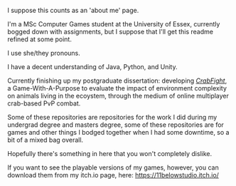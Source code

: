 I suppose this counts as an 'about me' page.

I'm a MSc Computer Games student at the University of Essex, currently bogged down with assignments,
but I suppose that I'll get this readme refined at some point.

I use she/they pronouns.

I have a decent understanding of Java, Python, and Unity.

Currently finishing up my postgraduate dissertation: developing [*CrabFight*](https://11belowstudio.itch.io/crabfight), a Game-With-A-Purpose to evaluate the impact of environment complexity on animals living in the ecoystem, through the medium of online multiplayer crab-based PvP combat.

Some of these repositories are repositories for the work I did during my undergrad
degree and masters degree, some of these repositories are for games and other things
I bodged together when I had some downtime, so a bit of a mixed bag overall.

Hopefully there's something in here that you won't completely dislike.

If you want to see the playable versions of my games, however, you can download them from my itch.io page, here: https://11belowstudio.itch.io/

<!--
**11BelowStudio/11BelowStudio** is a ✨ _special_ ✨ repository because its `README.md` (this file) appears on your GitHub profile.

Here are some ideas to get you started:

- 🔭 I’m currently working on ...
- 🌱 I’m currently learning ...
- 👯 I’m looking to collaborate on ...
- 🤔 I’m looking for help with ...
- 💬 Ask me about ...
- 📫 How to reach me: ...
- 😄 Pronouns: ...
- ⚡ Fun fact: ...
-->
